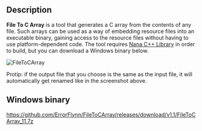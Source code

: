 ## Description

**File To C Array** is a tool that generates a C array from the contents of any file. Such arrays can be used as a way of embedding resource files into an executable binary, gaining access to the resource files without having to use platform-dependent code. The tool requires [Nana C++ Library](https://github.com/cnjinhao/nana) in order to build, but you can download a Windows binary below.

![FileToCArray](https://user-images.githubusercontent.com/20293505/54069428-ea155300-4225-11e9-8288-3d9c7ddbccf9.png)

Protip: if the output file that you choose is the same as the input file, it will automatically get renamed like in the screenshot above.

## Windows binary
https://github.com/ErrorFlynn/FileToCArray/releases/download/v1.1/FileToCArray_11.7z
